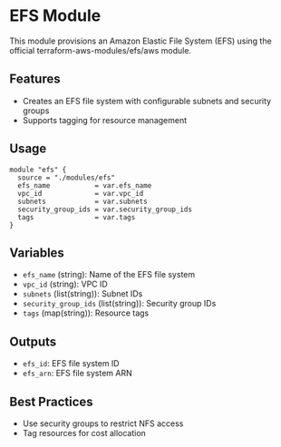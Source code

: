 # EFS Module

This module provisions an Amazon Elastic File System (EFS) using the official terraform-aws-modules/efs/aws module.

## Features
- Creates an EFS file system with configurable subnets and security groups
- Supports tagging for resource management

## Usage
```hcl
module "efs" {
  source = "./modules/efs"
  efs_name           = var.efs_name
  vpc_id             = var.vpc_id
  subnets            = var.subnets
  security_group_ids = var.security_group_ids
  tags               = var.tags
}
```

## Variables
- `efs_name` (string): Name of the EFS file system
- `vpc_id` (string): VPC ID
- `subnets` (list(string)): Subnet IDs
- `security_group_ids` (list(string)): Security group IDs
- `tags` (map(string)): Resource tags

## Outputs
- `efs_id`: EFS file system ID
- `efs_arn`: EFS file system ARN

## Best Practices
- Use security groups to restrict NFS access
- Tag resources for cost allocation 